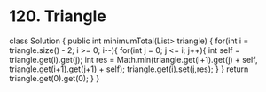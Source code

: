 # 120. Triangle

class Solution { public int minimumTotal\(List&gt; triangle\) { for\(int i = triangle.size\(\) - 2; i &gt;= 0; i--\){ for\(int j = 0; j &lt;= i; j++\){ int self = triangle.get\(i\).get\(j\); int res = Math.min\(triangle.get\(i+1\).get\(j\) + self, triangle.get\(i+1\).get\(j+1\) + self\); triangle.get\(i\).set\(j,res\); } } return triangle.get\(0\).get\(0\); } }

